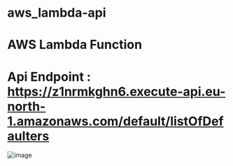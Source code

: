 # aws_lambda-api
# AWS Lambda Function
# Api Endpoint : https://z1nrmkghn6.execute-api.eu-north-1.amazonaws.com/default/listOfDefaulters
![image](https://github.com/vaidyahimanshu502/aws_lambda-api/assets/76218691/2df22281-1377-4c4f-a166-08d71222f4b1)



